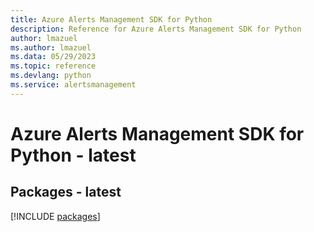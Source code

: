 ```yaml
---
title: Azure Alerts Management SDK for Python
description: Reference for Azure Alerts Management SDK for Python
author: lmazuel
ms.author: lmazuel
ms.data: 05/29/2023
ms.topic: reference
ms.devlang: python
ms.service: alertsmanagement
---
```

# Azure Alerts Management SDK for Python - latest
## Packages - latest
[!INCLUDE [packages](alerts-management-index.md)]